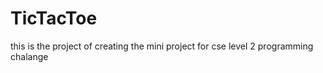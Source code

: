 TicTacToe
=========

this is the project of creating the mini project for cse level 2 programming chalange
